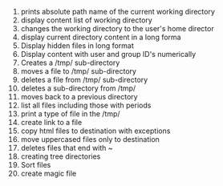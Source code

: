 1. prints absolute path name of the current working directory 
2. display content list of working directory
3. changes the working directory to the user's home director
4. display current directory content in a long forma
5. Display hidden files in long format
6. Display content with user and group ID's numerically
7. Creates a /tmp/ sub-directory
8. moves a file to  /tmp/ sub-directory
9. deletes a file from /tmp/ sub-directory
10. deletes a sub-directory from /tmp/
11. moves back to a previous directory
12. list all files including those with periods
13. print a type of file in the /tmp/
14. create link to a file 
15. copy html files to destination with exceptions
16. move uppercased files only to destination
17. deletes files that end with ~
18. creating tree directories
19. Sort files
20. create magic file
